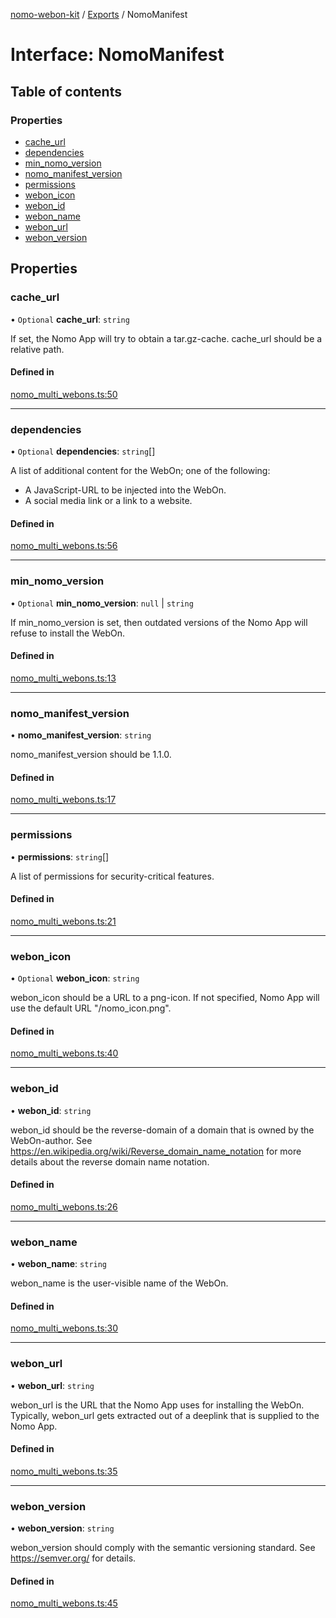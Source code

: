 [nomo-webon-kit](../README.md) / [Exports](../modules.md) / NomoManifest

# Interface: NomoManifest

## Table of contents

### Properties

- [cache\_url](NomoManifest.md#cache_url)
- [dependencies](NomoManifest.md#dependencies)
- [min\_nomo\_version](NomoManifest.md#min_nomo_version)
- [nomo\_manifest\_version](NomoManifest.md#nomo_manifest_version)
- [permissions](NomoManifest.md#permissions)
- [webon\_icon](NomoManifest.md#webon_icon)
- [webon\_id](NomoManifest.md#webon_id)
- [webon\_name](NomoManifest.md#webon_name)
- [webon\_url](NomoManifest.md#webon_url)
- [webon\_version](NomoManifest.md#webon_version)

## Properties

### cache\_url

• `Optional` **cache\_url**: `string`

If set, the Nomo App will try to obtain a tar.gz-cache.
cache_url should be a relative path.

#### Defined in

[nomo_multi_webons.ts:50](https://github.com/nomo-app/nomo-webon-kit/blob/c91383b/nomo-webon-kit/src/nomo_multi_webons.ts#L50)

___

### dependencies

• `Optional` **dependencies**: `string`[]

A list of additional content for the WebOn; one of the following:
- A JavaScript-URL to be injected into the WebOn.
- A social media link or a link to a website.

#### Defined in

[nomo_multi_webons.ts:56](https://github.com/nomo-app/nomo-webon-kit/blob/c91383b/nomo-webon-kit/src/nomo_multi_webons.ts#L56)

___

### min\_nomo\_version

• `Optional` **min\_nomo\_version**: ``null`` \| `string`

If min_nomo_version is set, then outdated versions of the Nomo App will refuse to install the WebOn.

#### Defined in

[nomo_multi_webons.ts:13](https://github.com/nomo-app/nomo-webon-kit/blob/c91383b/nomo-webon-kit/src/nomo_multi_webons.ts#L13)

___

### nomo\_manifest\_version

• **nomo\_manifest\_version**: `string`

nomo_manifest_version should be 1.1.0.

#### Defined in

[nomo_multi_webons.ts:17](https://github.com/nomo-app/nomo-webon-kit/blob/c91383b/nomo-webon-kit/src/nomo_multi_webons.ts#L17)

___

### permissions

• **permissions**: `string`[]

A list of permissions for security-critical features.

#### Defined in

[nomo_multi_webons.ts:21](https://github.com/nomo-app/nomo-webon-kit/blob/c91383b/nomo-webon-kit/src/nomo_multi_webons.ts#L21)

___

### webon\_icon

• `Optional` **webon\_icon**: `string`

webon_icon should be a URL to a png-icon.
If not specified, Nomo App will use the default URL "/nomo_icon.png".

#### Defined in

[nomo_multi_webons.ts:40](https://github.com/nomo-app/nomo-webon-kit/blob/c91383b/nomo-webon-kit/src/nomo_multi_webons.ts#L40)

___

### webon\_id

• **webon\_id**: `string`

webon_id should be the reverse-domain of a domain that is owned by the WebOn-author.
See https://en.wikipedia.org/wiki/Reverse_domain_name_notation for more details about the reverse domain name notation.

#### Defined in

[nomo_multi_webons.ts:26](https://github.com/nomo-app/nomo-webon-kit/blob/c91383b/nomo-webon-kit/src/nomo_multi_webons.ts#L26)

___

### webon\_name

• **webon\_name**: `string`

webon_name is the user-visible name of the WebOn.

#### Defined in

[nomo_multi_webons.ts:30](https://github.com/nomo-app/nomo-webon-kit/blob/c91383b/nomo-webon-kit/src/nomo_multi_webons.ts#L30)

___

### webon\_url

• **webon\_url**: `string`

webon_url is the URL that the Nomo App uses for installing the WebOn.
Typically, webon_url gets extracted out of a deeplink that is supplied to the Nomo App.

#### Defined in

[nomo_multi_webons.ts:35](https://github.com/nomo-app/nomo-webon-kit/blob/c91383b/nomo-webon-kit/src/nomo_multi_webons.ts#L35)

___

### webon\_version

• **webon\_version**: `string`

webon_version should comply with the semantic versioning standard.
See https://semver.org/ for details.

#### Defined in

[nomo_multi_webons.ts:45](https://github.com/nomo-app/nomo-webon-kit/blob/c91383b/nomo-webon-kit/src/nomo_multi_webons.ts#L45)
